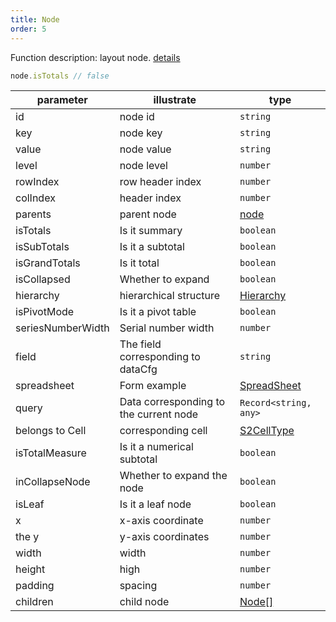 ```yaml
---
title: Node
order: 5
---
```


Function description: layout node. [details](https://github.com/antvis/S2/blob/master/packages/s2-core/src/facet/layout/node.ts)

```ts
node.isTotals // false
```

| parameter         | illustrate                             | type                                             |
| ----------------- | -------------------------------------- | ------------------------------------------------ |
| id                | node id                                | `string`                                         |
| key               | node key                               | `string`                                         |
| value             | node value                             | `string`                                         |
| level             | node level                             | `number`                                         |
| rowIndex          | row header index                       | `number`                                         |
| colIndex          | header index                           | `number`                                         |
| parents           | parent node                            | [node](/docs/api/basic-class/node)               |
| isTotals          | Is it summary                          | `boolean`                                        |
| isSubTotals       | Is it a subtotal                       | `boolean`                                        |
| isGrandTotals     | Is it total                            | `boolean`                                        |
| isCollapsed       | Whether to expand                      | `boolean`                                        |
| hierarchy         | hierarchical structure                 | [Hierarchy](#)                                   |
| isPivotMode       | Is it a pivot table                    | `boolean`                                        |
| seriesNumberWidth | Serial number width                    | `number`                                         |
| field             | The field corresponding to dataCfg     | `string`                                         |
| spreadsheet       | Form example                           | [SpreadSheet](/docs/api/basic-class/spreadsheet) |
| query             | Data corresponding to the current node | `Record<string, any>`                            |
| belongs to Cell   | corresponding cell                     | [S2CellType](/docs/api/basic-class/base-cell)    |
| isTotalMeasure    | Is it a numerical subtotal             | `boolean`                                        |
| inCollapseNode    | Whether to expand the node             | `boolean`                                        |
| isLeaf            | Is it a leaf node                      | `boolean`                                        |
| x                 | x-axis coordinate                      | `number`                                         |
| the y             | y-axis coordinates                     | `number`                                         |
| width             | width                                  | `number`                                         |
| height            | high                                   | `number`                                         |
| padding           | spacing                                | `number`                                         |
| children          | child node                             | [Node\[\]](/docs/api/basic-class/node)           |
